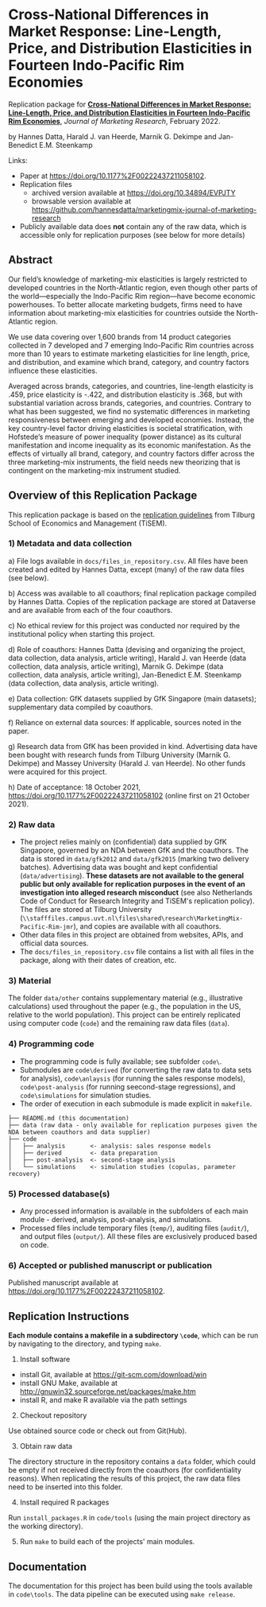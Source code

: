 # Cross-National Differences in Market Response: Line-Length, Price, and Distribution Elasticities in Fourteen Indo-Pacific Rim Economies

Replication package for [__Cross-National Differences in Market Response: Line-Length, Price, and Distribution Elasticities in Fourteen Indo-Pacific Rim Economies__](https://doi.org/10.1177%2F00222437211058102), *Journal of Marketing Research*, February 2022.

by Hannes Datta, Harald J. van Heerde, Marnik G. Dekimpe and Jan-Benedict E.M. Steenkamp

Links:
- Paper at https://doi.org/10.1177%2F00222437211058102.
- Replication files
    - archived version available at https://doi.org/10.34894/EVPJTY
    - browsable version available at https://github.com/hannesdatta/marketingmix-journal-of-marketing-research
- Publicly available data does __not__ contain any of the raw data, which is accessible only for replication purposes (see below for more details)

## Abstract

Our field’s knowledge of marketing-mix elasticities is largely restricted to developed countries in the North-Atlantic region, even though other parts of the world—especially the Indo-Pacific Rim region—have become economic powerhouses. To better allocate marketing budgets, firms need to have information about marketing-mix elasticities for countries outside the North-Atlantic region. 

We use data covering over 1,600 brands from 14 product categories collected in 7 developed and 7 emerging Indo-Pacific Rim countries across more than 10 years to estimate marketing elasticities for line length, price, and distribution, and examine which brand, category, and country factors influence these elasticities. 

Averaged across brands, categories, and countries, line-length elasticity is .459, price elasticity is -.422, and distribution elasticity is .368, but with substantial variation across brands, categories, and countries. Contrary to what has been suggested, we find no systematic differences in marketing responsiveness between emerging and developed economies. Instead, the key country-level factor driving elasticities is societal stratification, with Hofstede’s measure of power inequality (power distance) as its cultural manifestation and income inequality as its economic manifestation. As the effects of virtually all brand, category, and country factors differ across the three marketing-mix instruments, the field needs new theorizing that is contingent on the marketing-mix instrument studied.

## Overview of this Replication Package

This replication package is based on the [replication guidelines]( https://www.tilburguniversity.edu/research/economics-and-management/replication-package) from Tilburg School of Economics and Management (TiSEM). 

### 1) Metadata and data collection

a) File logs available in `docs/files_in_repository.csv`. All files have been created and edited by Hannes Datta, except (many) of the raw data files (see below).

b) Access was available to all coauthors; final replication package compiled by Hannes Datta. Copies of the replication package are stored at Dataverse and are available from each of the four coauthors.

c) No ethical review for this project was conducted nor required by the institutional policy when starting this project.

d) Role of coauthors: Hannes Datta (devising and organizing the project, data collection, data analysis, article writing), Harald J. van Heerde (data collection, data analysis, article writing), Marnik G. Dekimpe (data collection, data analysis, article writing), Jan-Benedict E.M. Steenkamp (data collection, data analysis, article writing).

e) Data collection: GfK datasets supplied by GfK Singapore (main datasets); supplementary data compiled by coauthors.

f) Reliance on external data sources: If applicable, sources noted in the paper.

g) Research data from GfK has been provided in kind. Advertising data have been bought with research funds from Tilburg University (Marnik G. Dekimpe) and Massey University (Harald J. van Heerde). No other funds were acquired for this project.

h) Date of acceptance: 18 October 2021, https://doi.org/10.1177%2F00222437211058102 (online first on 21 October 2021).

### 2) Raw data

- The project relies mainly on (confidential) data supplied by GfK Singapore, governed by an NDA between GfK and the coauthors. The data is stored in `data/gfk2012` and `data/gfk2015` (marking two delivery batches). Advertising data was bought and kept confidential (`data/advertising`). __These datasets are not available to the general public but only available for replication purposes in the event of an investigation into alleged research misconduct__ (see also Netherlands Code of Conduct for Research Integrity and TiSEM's replication policy). The files are stored at Tilburg University (`\\stafffiles.campus.uvt.nl\files\shared\research\MarketingMix-Pacific-Rim-jmr`), and copies are available with all coauthors. 
- Other data files in this project are obtained from websites, APIs, and official data sources.
- The `docs/files_in_repository.csv` file contains a list with all files in the package, along with their dates of creation, etc. 

### 3) Material

The folder `data/other` contains supplementary material (e.g., illustrative calculations) used throughout the paper (e.g., the population in the US, relative to the world population). This project can be entirely replicated using computer code (`code`) and the remaining raw data files (`data`).

### 4) Programming code
- The programming code is fully available; see subfolder `code\`. 
- Submodules are `code\derived` (for converting the raw data to data sets for analysis), `code\anlaysis` (for running the sales response models), `code\post-analysis` (for running seecond-stage regressions), and `code\simulations` for simulation studies. 
- The order of execution in each submodule is made explicit in `makefile`. 


```
├── README.md (this documentation)
├── data (raw data - only available for replication purposes given the NDA between coauthors and data supplier)
├── code
│   ├── analysis       <- analysis: sales response models
│   ├── derived        <- data preparation
│   ├── post-analysis  <- second-stage analysis
│   └── simulations    <- simulation studies (copulas, parameter recovery)
```

### 5) Processed database(s)

- Any processed information is available in the subfolders of each main module - derived, analysis, post-analysis, and simulations. 
- Processed files include temporary files (`temp/`), auditing files (`audit/`), and output files (`output/`). All these files are exclusively produced based on code. 

### 6) Accepted or published manuscript or publication

Published manuscript available at https://doi.org/10.1177%2F00222437211058102.

## Replication Instructions

__Each module contains a makefile in a subdirectory `\code`__, which can be run by navigating to the directory, and typing `make`.

1. Install software

- install Git, available at https://git-scm.com/download/win
- install GNU Make, available at http://gnuwin32.sourceforge.net/packages/make.htm
- install R, and make R available via the path settings
    
2. Checkout repository

Use obtained source code or check out from Git(Hub).

3. Obtain raw data

The directory structure in the repository contains a `data` folder, which could be empty if not received directly from the coauthors (for confidentiality reasons). When replicating the results of this project, the raw data files need to be inserted into this folder.

4. Install required R packages

Run `install_packages.R` in `code/tools` (using the main project directory as the working directory).

5. Run `make` to build each of the projects' main modules.

## Documentation

The documentation for this project has been build using the tools available in `code\tools`. The data pipeline can be executed using `make release`.
